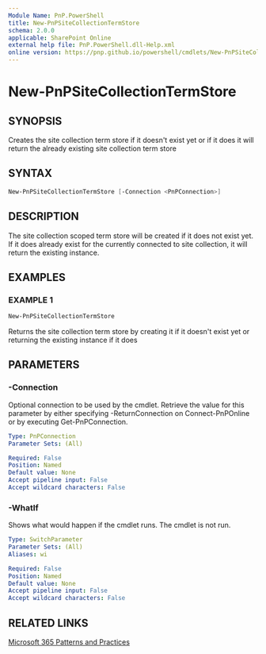 ```yaml
---
Module Name: PnP.PowerShell
title: New-PnPSiteCollectionTermStore
schema: 2.0.0
applicable: SharePoint Online
external help file: PnP.PowerShell.dll-Help.xml
online version: https://pnp.github.io/powershell/cmdlets/New-PnPSiteCollectionTermStore.html
---
```

 
# New-PnPSiteCollectionTermStore

## SYNOPSIS
Creates the site collection term store if it doesn't exist yet or if it does it will return the already existing site collection term store

## SYNTAX

```powershell
New-PnPSiteCollectionTermStore [-Connection <PnPConnection>] 
```

## DESCRIPTION

The site collection scoped term store will be created if it does not exist yet. If it does already exist for the currently connected to site collection, it will return the existing instance.

## EXAMPLES

### EXAMPLE 1
```powershell
New-PnPSiteCollectionTermStore
```

Returns the site collection term store by creating it if it doesn't exist yet or returning the existing instance if it does

## PARAMETERS

### -Connection
Optional connection to be used by the cmdlet. Retrieve the value for this parameter by either specifying -ReturnConnection on Connect-PnPOnline or by executing Get-PnPConnection.

```yaml
Type: PnPConnection
Parameter Sets: (All)

Required: False
Position: Named
Default value: None
Accept pipeline input: False
Accept wildcard characters: False
```

### -WhatIf
Shows what would happen if the cmdlet runs. The cmdlet is not run.

```yaml
Type: SwitchParameter
Parameter Sets: (All)
Aliases: wi

Required: False
Position: Named
Default value: None
Accept pipeline input: False
Accept wildcard characters: False
```

## RELATED LINKS

[Microsoft 365 Patterns and Practices](https://aka.ms/m365pnp)


